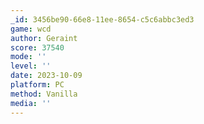 ```yaml
---
_id: 3456be90-66e8-11ee-8654-c5c6abbc3ed3
game: wcd
author: Geraint
score: 37540
mode: ''
level: ''
date: 2023-10-09
platform: PC
method: Vanilla
media: ''
---
```


